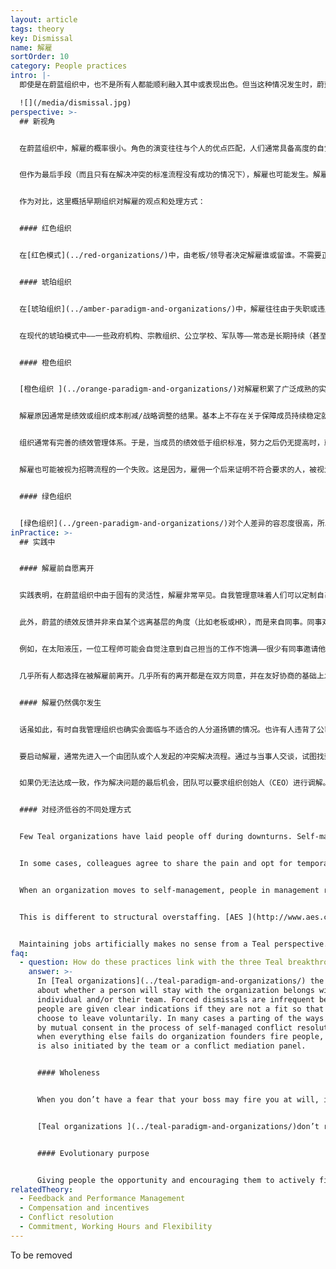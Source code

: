 ```yaml
---
layout: article
tags: theory
key: Dismissal
name: 解雇
sortOrder: 10
category: People practices
intro: |-
  即使是在蔚蓝组织中，也不是所有人都能顺利融入其中或表现出色。但当这种情况发生时，蔚蓝的反应与早期组织不同。

  ![](/media/dismissal.jpg)
perspective: >-
  ## 新视角


  在蔚蓝组织中，解雇的概率很小。角色的演变往往与个人的优点匹配，人们通常具备高度的自觉自主意识和不让同事失望的愿望。裁员并不常见，因为蔚蓝组织倾向于更灵活、更迅速地适应组织的经济衰退。离开的方式更多是自愿离职。当有人不适应这种新的工作方式，绝大多数都会自愿返回其他环境。


  但作为最后手段（而且只有在解决冲突的标准流程没有成功的情况下），解雇也可能发生。解雇发生时，个人的相关情绪都会得到拥抱和处理（避免情感伤痕）。会尊重个人和自由选择。重视提供精神支持。对双方来说，离开也是一个学习和人性成长的机会。


  作为对比，这里概括早期组织对解雇的观点和处理方式：


  #### 红色组织


  在[红色模式](../red-organizations/)中，由老板/领导者决定解雇谁或留谁。不需要正式的程序。自愿离职可能被视为背叛。


  #### 琥珀组织


  在[琥珀组织](../amber-paradigm-and-organizations/)中，解雇往往由于失职或违反规则。后果可能是明确的。例如，初犯（迟到等）可能意味着停职一天。再犯可能会被开除。


  在现代的琥珀模式中——一些政府机构、宗教组织、公立学校、军队等——常态是长期持续（甚至终身）的就业。这些长期的关系可能会延伸到社交圈。被解雇的可能性不仅会带来失业的威胁，而且还会有可能威胁到这个人在社会上的相关位置，失去面子或容身之地。那些在琥珀色组织中得不到满足感的人，面临着非常痛苦的选择。


  #### 橙色组织


  [橙色组织 ](../orange-paradigm-and-organizations/)对解雇积累了广泛成熟的实践。权力通常由老板掌握（虽然有些可能要由人事部批准或寻求其建议）。


  解雇原因通常是绩效或组织成本削减/战略调整的结果。基本上不存在关于保障成员持续稳定就业的隐性规则或合同规定。


  组织通常有完善的绩效管理体系。于是，当成员的绩效低于组织标准，努力之后仍无提高时，就会被解雇。


  解雇也可能被视为招聘流程的一个失败。这是因为，雇佣一个后来证明不符合要求的人，被视为成本浪费。解雇赔偿也不少见。有时还要帮助被解雇者找到新工作。橙色组织的解雇处理有时可能相当进步。


  #### 绿色组织


  [绿色组织](../green-paradigm-and-organizations/)对个人差异的容忍度很高，所以通常会努力寻找一种替代办法，而不是简单的让成员走人。不遵守组织的社区规则和价值观的人，可能会感到自己被边缘化并因此离开。此外的解雇处理，则类似于橙色范式。
inPractice: >-
  ## 实践中


  #### 解雇前自愿离开


  实践表明，在蔚蓝组织中由于固有的灵活性，解雇非常罕见。自我管理意味着人们可以定制自己擅长的工作。一个有“绩效问题”的人，可以通过放弃一个或多个不擅长的角色，转而从事与其技能、兴趣和才能更匹配的其他角色，恢复性能。但在传统的工作场所，工作定义很明确，灵活性通常较低（不适合就得走）。


  此外，蔚蓝的绩效反馈并非来自某个远离基层的角度（比如老板或HR），而是来自同事。同事对你绩效的感觉，一般都很精确，所以不会不服。因这些是每天一起工作的人。如果绩效不佳让你觉得尴尬，就可以主动做出一个成年人的（离去）决定而在别处继续前进。


  例如，在太阳液压，一位工程师可能会自觉注意到自己担当的工作不饱满——很少有同事邀请他加入项目，或征求他的建议。在布尔佐格，有的护士在与同事的互动中，会自觉的感觉到自己不适合此团队，或者发觉自我管理终究不适合自己。因而每个月大约有25名护士选择离开（但每个月有250名护士选择加入）。


  几乎所有人都选择在被解雇前离开。几乎所有的离开都是在双方同意，并在友好协商的基础上发生的。但离开方式再美丽，终究还是不能改变离职这个事实。在个人层面，这个过程可能很痛苦。自我管理的文化背景帮助人们认识到，这种事的发生，没有人需要负责任或受责备；他们也许只是不适合这个工作（致力于防止或缓解心理创伤）。


  #### 解雇仍然偶尔发生


  话虽如此，有时自我管理组织也确实会面临与不适合的人分道扬镳的情况。也许有人违背了公司价值观，或者有意不遵循建议流程（在许多蔚蓝组织中，未能遵循建议流程是唯一“该被解雇”的行为）。因为在这两种情况下，自我管理的基本结构可能受到威胁。但这些情况下也不是通过层次结构般的命令来处理，而是通过基于同事自行调节的原则和流程来处理。


  要启动解雇，通常先进入一个由团队或个人发起的冲突解决流程。通过与当事人交谈，试图找到双方都同意的解决办法。如果这个流程失败了，就会召唤一个调解人，或一个小组来促进解决。在大多数情况下，这一步就会带来满意的解决方案。有时，成员和团队会做出一些相互承诺，然后给机会再留队查看。但有时，这个人会发现信任已经破碎到不可挽回，并明白自己是该激流勇退了。


  如果仍无法达成一致，作为解决问题的最后机会，团队可以要求组织创始人（CEO）进行调解。在极少数情况下，这也失败了，团队可以要求创始人终止对此人的雇佣。在[布尔佐格](http://www.buurtzorgnederland.com/)和[晨星](http://www.morningstarco.com/)都是按照这个流程处理解雇，但处理方式有些许不同。


  #### 对经济低谷的不同处理方式


  Few Teal organizations have laid people off during downturns. Self-managing organizations are exceedingly flexible and accumulate little overhead. They weather downturns better than traditional organizations. [FAVI ](http://www.favi.com/)and [Sun Hydraulics](http://www.sunhydraulics.com/), for example, have both withstood severe recessions (with revenue decreases of 30 to 50 percent) without layoffs.


  In some cases, colleagues agree to share the pain and opt for temporary pay reductions. From a Teal perspective, it would be improper to lay off colleagues just to boost profits for a few months if the overstaffing is deemed to be only temporary.


  When an organization moves to self-management, people in management roles are no longer needed. Zappos faced that situation and offered former managers substantial time and assistance to find new roles where they could add value. They also offered all employees a generous severance payment if they did not feel fully committed to the new organization. ^\[Quartz's article "Internal Memo: Zappos is offering severance to employees who aren’t all in with Holacracy"].


  This is different to structural overstaffing. [AES ](http://www.aes.com/)faced this many times with power plants it bought in Eastern Europe, Asia, Latin America, and Africa. In some cases, the previous government owners had used the plants to create artificial jobs. After acquisition, AES swiftly reduced the number of employees, mainly via a generous voluntary severance program. Only rarely were people asked to leave. In Panama, AES created a loan fund for employees who took the package. This helped many to start new businesses.


  Maintaining jobs artificially makes no sense from a Teal perspective. A concern about job security is partly inspired by fear. It neglects the truth that everything changes. It dismisses the possibility that a person whose talents are wasted in an overstaffed organization might find a better way to express his gifts where they are needed. Life is continuously unfolding; dismissals and even layoffs can be part of that unfolding, although they are rare in self-managed structures.
faq:
  - question: How do these practices link with the three Teal breakthroughs?
    answer: >-
      In [Teal organizations](../teal-paradigm-and-organizations/) the decision
      about whether a person will stay with the organization belongs with that
      individual and/or their team. Forced dismissals are infrequent because
      people are given clear indications if they are not a fit so that they can
      choose to leave voluntarily. In many cases a parting of the ways happens
      by mutual consent in the process of self-managed conflict resolution. Only
      when everything else fails do organization founders fire people, but this
      is also initiated by the team or a conflict mediation panel.


      #### Wholeness


      When you don’t have a fear that your boss may fire you at will, it’s easier to show up fully at work. If you’re not being judged and do not depend on adhering to a set of rules to stay in the job, you tend to bring your whole self to the workplace.


      [Teal organizations ](../teal-paradigm-and-organizations/)don’t reduce dismissals to cold, contractual transactions that avoid dealing with the emotions and pain. Instead, they accept and work with those human issues to turn departures into a learning experiences that can meaningfully enhance the person’s and the organization’s future path. 


      #### Evolutionary purpose


      Giving people the opportunity and encouraging them to actively find a new role in the company when they are not performing well or when their current role is no longer needed contributes to the organization’s ability to listen and understand what it is trying to become, to fulfill its [evolutionary purpose](../evolutionary-purpose/).
relatedTheory:
  - Feedback and Performance Management
  - Compensation and incentives
  - Conflict resolution
  - Commitment, Working Hours and Flexibility
---
```

To be removed
